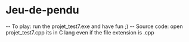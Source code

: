 # Jeu-de-pendu
-- To play:
 run the projet_test7.exe and have fun ;)
-- Source code:
 open projet_test7.cpp its in C lang even if the file extension is .cpp
